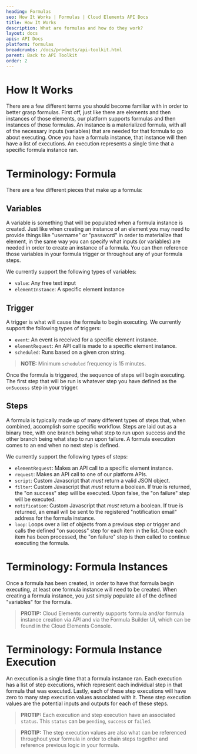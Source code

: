 ```yaml
---
heading: Formulas
seo: How It Works | Formulas | Cloud Elements API Docs
title: How It Works
description: What are formulas and how do they work?
layout: docs
apis: API Docs
platform: formulas
breadcrumbs: /docs/products/api-toolkit.html
parent: Back to API Toolkit
order: 2
---
```


# How It Works
There are a few different terms you should become familiar with in order to better grasp formulas.  First off, just like there are elements and then instances of those elements, our platform supports formulas and then instances of those formulas.  An instance is a materialized formula, with all of the necessary inputs (variables) that are needed for that formula to go about executing.  Once you have a formula instance, that instance will then have a list of executions.  An execution represents a single time that a specific formula instance ran.

# Terminology: Formula

There are a few different pieces that make up a formula:

## Variables
A variable is something that will be populated when a formula instance is created.  Just like when creating an instance of an element you may need to provide things like "username" or "password" in order to materialize that element, in the same way you can specify what inputs (or variables) are needed in order to create an instance of a formula.  You can then reference those variables in your formula trigger or throughout any of your formula steps.

We currently support the following types of variables:

* `value`: Any free text input
* `elementInstance`: A specific element instance

## Trigger
A trigger is what will cause the formula to begin executing.  We currently support the following types of triggers:

* `event`: An event is received for a specific element instance.
* `elementRequest`: An API call is made to a specific element instance.
* `scheduled`: Runs based on a given cron string.

> **NOTE:** Minimum `scheduled` frequency is 15 minutes.

Once the formula is triggered, the sequence of steps will begin executing.  The first step that will be run is whatever step you have defined as the `onSuccess` step in your trigger.

## Steps
A formula is typically made up of many different types of steps that, when combined, accomplish some specific workflow.  Steps are laid out as a binary tree, with one branch being what step to run upon success and the other branch being what step to run upon failure.  A formula execution comes to an end when no next step is defined.

We currently support the following types of steps:

* `elementRequest`: Makes an API call to a specific element instance.
* `request`: Makes an API call to one of our platform APIs.
* `script`: Custom Javascript that *must* return a valid JSON object.
* `filter`: Custom Javascript that *must* return a boolean.  If true is returned, the "on success" step will be executed.  Upon false, the "on failure" step will be executed.
* `notification`: Custom Javascript that *must* return a boolean.  If true is returned, an email will be sent to the registered "notification email" address for the formula instance.
* `loop`: Loops over a list of objects from a previous step or trigger and calls the defined "on success" step for each item in the list.  Once each item has been processed, the "on failure" step is then called to continue executing the formula.

# Terminology: Formula Instances

Once a formula has been created, in order to have that formula begin executing, at least one formula instance will need to be created.  When creating a formula instance, you just simply populate all of the defined "variables" for the formula.

> **PROTIP:** Cloud Elements currently supports formula and/or formula instance creation via API and via the Formula Builder UI, which can be found in the Cloud Elements Console.

# Terminology: Formula Instance Execution

An execution is a single time that a formula instance ran.  Each execution has a list of step executions, which represent each individual step in that formula that was executed.  Lastly, each of these step executions will have zero to many step execution values associated with it.  These step execution values are the potential inputs and outputs for each of these steps.  

> **PROTIP:** Each execution and step execution have an associated `status`.  This `status` can be `pending`, `success` or `failed`.

> **PROTIP:** The step execution values are also what can be referenced throughout your formula in order to chain steps together and reference previous logic in your formula.
